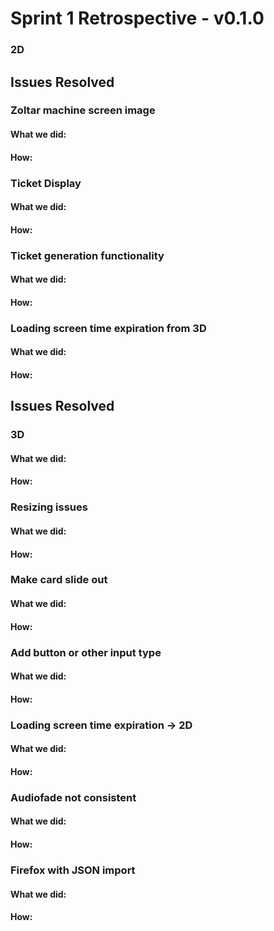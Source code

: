 # Sprint 1 Retrospective - v0.1.0

### 2D

## Issues Resolved
### Zoltar machine screen image
#### What we did:
#### How:

### Ticket Display
#### What we did:
#### How:

### Ticket generation functionality
#### What we did:
#### How:

### Loading screen time expiration from 3D
#### What we did:
#### How:

## Issues Resolved

### 3D
#### What we did:
#### How:

### Resizing issues
#### What we did:
#### How:

### Make card slide out
#### What we did:
#### How:

### Add button or other input type
#### What we did:
#### How:

### Loading screen time expiration -> 2D
#### What we did:
#### How:

### Audiofade not consistent
#### What we did:
#### How:

### Firefox with JSON import
#### What we did:
#### How:

